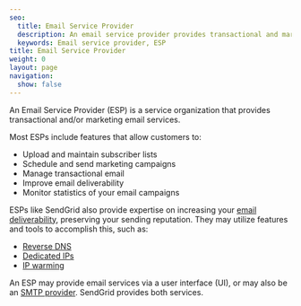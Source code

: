 ```yaml
---
seo:
  title: Email Service Provider
  description: An email service provider provides transactional and marketing email services.
  keywords: Email service provider, ESP
title: Email Service Provider
weight: 0
layout: page
navigation:
  show: false
---
```


An Email Service Provider (ESP) is a service organization that provides transactional and/or marketing email services.

Most ESPs include features that allow customers to:

* Upload and maintain subscriber lists
* Schedule and send marketing campaigns
* Manage transactional email
* Improve email deliverability
* Monitor statistics of your email campaigns

ESPs like SendGrid also provide expertise on increasing your [email deliverability]({{root_url}}/glossary/deliverability/), preserving your sending reputation. They may utilize features and tools to accomplish this, such as:

* [Reverse DNS]({{root_url}}/glossary/reverse-dns/)
* [Dedicated IPs](?{{root_url}}/API_Reference/Web_API_v3/IP_Management/index.html)
* [IP warming]({{root_url}}/ui/sending-email/warming-up-an-ip-address/)

An ESP may provide email services via a user interface (UI), or may also be an [SMTP provider]({{root_url}}/glossary/smtp-provider/). SendGrid provides both services.
